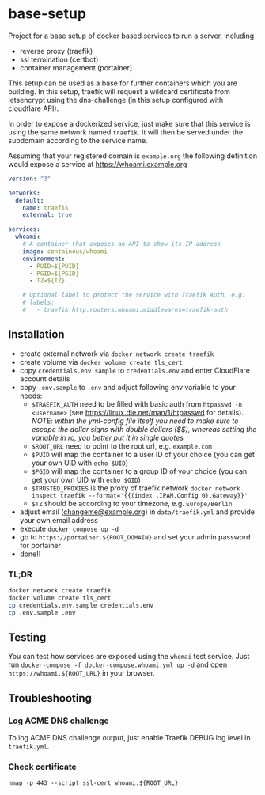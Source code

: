 # base-setup

Project for a base setup of docker based services to run a server, including

- reverse proxy (traefik)
- ssl termination (certbot)
- container management (portainer)

This setup can be used as a base for further containers which you are building. In this setup, traefik will request a wildcard certificate from letsencrypt using the dns-challenge (in this setup configured with cloudflare API).

In order to expose a dockerized service, just make sure that this service is using the same network named `traefik`. It will then be served under the subdomain according to the service name.

Assuming that your registered domain is `example.org` the following definition would expose a service at https://whoami.example.org

```yaml
version: "3"

networks:
  default:
    name: traefik
    external: true

services:
  whoami:
    # A container that exposes an API to show its IP address
    image: containous/whoami
    environment:
      - PUID=${PUID}
      - PGID=${PGID}
      - TZ=${TZ}

    # Optional label to protect the service with Traefik Auth, e.g.
    # labels:
    #   - traefik.http.routers.whoami.middlewares=traefik-auth
```

## Installation

- create external network via `docker network create traefik`
- create volume via `docker volume create tls_cert`
- copy `credentials.env.sample` to `credentials.env` and enter CloudFlare account details
- copy `.env.sample` to `.env` and adjust following env variable to your needs:
  - `$TRAEFIK_AUTH` need to be filled with basic auth from `htpasswd -n <username>` (see https://linux.die.net/man/1/htpasswd for details). _NOTE: within the yml-config file itself you need to make sure to escape the dollar signs with double dollars ($$), whereas setting the variable in rc, you better put it in single quotes_
  - `$ROOT_URL` need to point to the root url, e.g. `example.com`
  - `$PUID` will map the container to a user ID of your choice (you can get your own UID with `echo $UID`)
  - `$PGID` will map the container to a group ID of your choice (you can get your own UID with `echo $GID`)
  - `$TRUSTED_PROXIES` is the proxy of traefik network `docker network inspect traefik --format='{{(index .IPAM.Config 0).Gateway}}'`
  - `$TZ` should be according to your timezone, e.g. `Europe/Berlin`
- adjust email (changeme@example.org) in `data/traefik.yml` and provide your own email address
- execute `docker compose up -d`
- go to `https://portainer.${ROOT_DOMAIN}` and set your admin password for portainer
- done!!

### TL;DR

```sh
docker network create traefik
docker volume create tls_cert
cp credentials.env.sample credentials.env
cp .env.sample .env
```

## Testing

You can test how services are exposed using the `whomai` test service. Just run `docker-compose -f docker-compose.whoami.yml up -d` and open `https://whoami.${ROOT_URL}` in your browser.

## Troubleshooting

### Log ACME DNS challenge

To log ACME DNS challenge output, just enable Traefik DEBUG log level in `traefik.yml`.

### Check certificate

`nmap -p 443 --script ssl-cert whoami.${ROOT_URL}`
